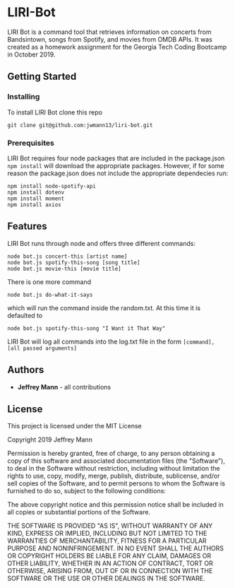 # LIRI-Bot

LIRI Bot is a command tool that retrieves information on concerts from Bandsintown, songs from Spotify, and movies from OMDB APIs. It was created as a homework assignment for the Georgia Tech Coding Bootcamp in October 2019.

## Getting Started

### Installing

To install LIRI Bot clone this repo
```
git clone git@github.com:jwmann13/liri-bot.git
```

### Prerequisites

LIRI Bot requires four node packages that are included in the package.json ```npm install``` will download the appropriate packages. However, if for some reason the package.json does not include the appropriate dependecies run:
```
npm install node-spotify-api
npm install dotenv
npm install moment
npm install axios
```

## Features

LIRI Bot runs through node and offers three different commands:
```
node bot.js concert-this [artist name]
node bot.js spotify-this-song [song title]
node bot.js movie-this [movie title]
```
There is one more command
```
node bot.js do-what-it-says
```

which will run the command inside the random.txt. At this time it is defaulted to
```
node bot.js spotify-this-song "I Want it That Way"
```

LIRI Bot will log all commands into the log.txt file in the form
```[command], [all passed arguments]```

## Authors

* __Jeffrey Mann__ - all contributions

## License

This project is licensed under the MIT License

Copyright 2019 Jeffrey Mann

Permission is hereby granted, free of charge, to any person obtaining a copy of this software and associated documentation files (the "Software"), to deal in the Software without restriction, including without limitation the rights to use, copy, modify, merge, publish, distribute, sublicense, and/or sell copies of the Software, and to permit persons to whom the Software is furnished to do so, subject to the following conditions:

The above copyright notice and this permission notice shall be included in all copies or substantial portions of the Software.

THE SOFTWARE IS PROVIDED "AS IS", WITHOUT WARRANTY OF ANY KIND, EXPRESS OR IMPLIED, INCLUDING BUT NOT LIMITED TO THE WARRANTIES OF MERCHANTABILITY, FITNESS FOR A PARTICULAR PURPOSE AND NONINFRINGEMENT. IN NO EVENT SHALL THE AUTHORS OR COPYRIGHT HOLDERS BE LIABLE FOR ANY CLAIM, DAMAGES OR OTHER LIABILITY, WHETHER IN AN ACTION OF CONTRACT, TORT OR OTHERWISE, ARISING FROM, OUT OF OR IN CONNECTION WITH THE SOFTWARE OR THE USE OR OTHER DEALINGS IN THE SOFTWARE.